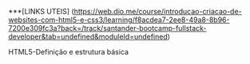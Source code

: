 ***[LINKS UTEIS] (https://web.dio.me/course/introducao-criacao-de-websites-com-html5-e-css3/learning/f8acdea7-2ee8-49a8-8b96-7200e309fc3a?back=/track/santander-bootcamp-fullstack-developer&tab=undefined&moduleId=undefined)

HTML5-Definição e estrutura básica
